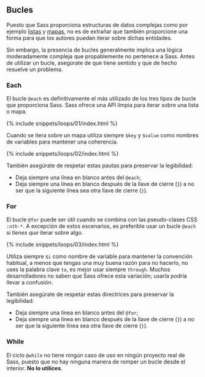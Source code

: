 
## Bucles

Puesto que Sass proporciona estructuras de datos complejas como por ejemplo [listas](#listas) y [mapas](#mapas), no es de extrañar que también proporcione una forma para que los autores puedan iterar sobre dichas entidades.

Sin embargo, la presencia de bucles generalmente implica una lógica moderadamente compleja que propablemente no pertenece a Sass. Antes de utilizar un bucle, asegúrate de que tiene sentido y que de hecho resuelve un problema.

### Each

El bucle `@each` es definitivamente el más utilizado de los tres tipos de bucle que proporciona Sass. Sass ofrece una API limpia para iterar sobre una lista o mapa.

{% include snippets/loops/01/index.html %}

Cuando se itera sobre un mapa utiliza siempre `$key` y `$value` como nombres de variables para mantener una coherencia.

{% include snippets/loops/02/index.html %}

También asegúrate de respetar estas pautas para preservar la legibilidad:

* Deja siempre una línea en blanco antes del `@each`;
* Deja siempre una línea en blanco después de la llave de cierre (`}`) a no ser que la siguiente línea sea otra llave de cierre (`}`).

### For

El bucle `@for` puede ser útil cuando se combina con las pseudo-clases CSS `:nth-*`. A excepción de estos escenarios, es preferible usar un bucle `@each` si *tienes que* iterar sobre algo.

{% include snippets/loops/03/index.html %}

Utiliza siempre `$i` como nombre de variable para mantener la convención habitual, a menos que tengas una muy buena razón para no hacerlo, no uses la palabra clave `to`, es mejor usar siempre `through`. Muchos desarrolladores no saben que Sass ofrece esta variación; usarla podría llevar a confusión.

También asegúrate de respetar estas directrices para preservar la legibilidad:

* Deja siempre una línea en blanco antes del `@for`;
* Deja siempre una línea en blanco después de la llave de cierre (`}`) a no ser que la siguiente línea sea otra llave de cierre (`}`).

### While

El ciclo `@while` no tiene ningún caso de uso en ningún proyecto real de Sass, puesto que no hay ninguna manera de romper un bucle desde el interior. **No lo utilices**.


